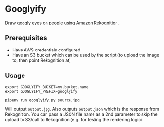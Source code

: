 # Googlyify

Draw googly eyes on people using Amazon Rekognition.

## Prerequisites

* Have AWS credentials configured
* Have an S3 bucket which can be used by the script (to upload the image to, then point Rekognition at)

## Usage

```
export GOOGLYIFY_BUCKET=my.bucket.name
export GOOGLYIFY_PREFIX=googlyify
```

`pipenv run googlyify.py source.jpg`

Will output `output.jpg`. Also outputs `output.json` which is the response from Rekognition. You can pass a JSON file name as a 2nd parameter to skip the upload to S3/call to Rekognition (e.g. for testing the rendering logic)

